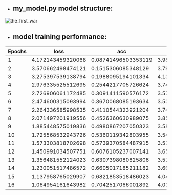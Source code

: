 * ## my_model.py model structure:
![the_first_war](https://user-images.githubusercontent.com/70320210/127282958-a715d8d6-6f4c-4e79-8f82-736232047774.png)

* ## model training performance: 

|Epochs|loss             |acc                |val_loss         |val_acc            |
|------|-----------------|-------------------|-----------------|-------------------|
|1     |4.172143459320068|0.08741496503353119|3.98536491394043 |0.09112149477005005|
|2     |3.570662498474121|0.1515306085348129 |3.794181823730469|0.125              |
|3     |3.275397539138794|0.1988095194101334 |4.135504722595215|0.1448598057031631 |
|4     |2.976335525512695|0.2544217705726624 |3.747960567474365|0.1664719581604004 |
|5     |2.726906061172485|0.3091411590576172 |3.573246479034424|0.191004678606987  |
|6     |2.474600315093994|0.3670068085193634 |3.536746501922607|0.2114485949277878 |
|7     |2.264336585998535|0.4110544323921204 |3.749760389328003|0.2137850522994995 |
|8     |2.071497201919556|0.4526360630989075 |3.856022834777832|0.1845794320106506 |
|9     |1.885448575019836|0.4980867207050323 |3.584784030914307|0.2353971898555756 |
|10    |1.725568532943726|0.5360119342803955 |3.542604923248291|0.2593457996845245 |
|11    |1.573303818702698|0.5739370584487915 |3.513376951217651|0.266939252614975  |
|12    |1.450991034507751|0.6076105237007141 |3.658012390136719|0.2692756950855255 |
|13    |1.356481552124023|0.6307398080825806 |3.570226669311523|0.2867990732192993 |
|14    |1.230051517486572|0.6605017185211182 |3.666016101837158|0.2897196114063263 |
|15    |1.137958765029907|0.6821853518486023 |4.046998023986816|0.2792056202888489 |
|16    |1.064954161643982|0.7042517066001892 |4.032648086547852|0.285630851984024  |
